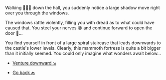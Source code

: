 Walking 🚶🏻‍♂️ down the hall, you suddenly notice a large shadow move right over you through the windows.

The windows rattle violently, filling you with dread as to what could have caused that. You steel your nerves 😟 and continue forward to open the door 🚪...

You find yourself in front of a large spiral staircase that leads downwards to the castle's lower levels. Clearly, this mammoth fortress is quite a bit bigger than it initially seemed. You could only imagine what wonders await below...

- [Venture downward ↘](6-A.md)

- [Go back 🔙](5-D.md)
